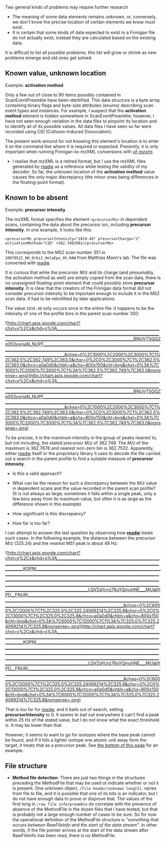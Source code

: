 Two general kinds of problems may require further research
  * The meaning of some data elements remains unknown, or, conversely, we don't know the precise location of certain elements we know must exist.
  * It is certain that some kinds of data expected to exist in a Finnigan file do not actually exist; instead they are calculated based on the existing data.

It is difficult to list all possible problems; this list will grow or shrink as new problems emerge and old ones get solved.

## Known value, unknown location ##

Example: **activation method**

Only a few out of close to 90 items possibly contained in ScanEventPreamble have been identified. This data structure is a byte array containing binary flags and byte-size attributes (enums) describing scan event types and instances. For example, I suspect that the **activation method** element is hidden somewhere in ScanEventPreamble; however, I have not seen enough variation in the data files to pinpoint its location and to identify all of its possible values. All data files I have seen so far were recorded using CID (Collision-Induced Dissociation).

The present work-around for not knowing this element's location is to enter it on the command line where it is required or expected. Presently, it is only important when running Finnigan-to-mzXML conversions with [uf-mzxml](UnfinniganMzXML.md).

  * I realise that mzXML is a retired format, but I use the mzXML files generated by [readw](http://tools.proteomecenter.org/wiki/index.php?title=Software:ReAdW) as a reference while testing the validity of my decoder. So far, the unknown location of the **activation method** value causes the only major discrepancy (the minor ones being differences in the floating-point format).

## Known to be absent ##

Example: **precursor intensity**

The mzXML format specifies the element `<precursorMz>` in dependent scans, containing the data about the precursor ion, including **precursor intensity**. In one example, it looks like this:

```
<precursorMz precursorIntensity="2819.49" precursorCharge="2" activationMethod="CID" >362.7492981</precursorMz>
```

This corresponds to the MS2 scan number 351 in `20070522_NH_Orbi2_HelaEpo_05.RAW` from Matthias Mann's lab. The file was converted with [readw](http://tools.proteomecenter.org/wiki/index.php?title=Software:ReAdW).

It is curious that while the precursor _M/z_ and its charge (and presumably, the activation method as well) are simply copied from the scan data, there is no unassigned floating-point element that could possibly store **precursor intensity**. It is clear that the creators of the Finnigan data format did not consider precursor intensity to be important enough to include it in the MS2 scan data. It had to be retrofitted by later applications.

The value `2819.49` only occurs once in the entire file: it happens to be the intensity of one of the profile bins in the parent scan number 350:

![http://chart.apis.google.com/chart?chxt=y%2Cx&chd=s%3A___________________________________________________________________________________________________________________________________________________________________________________________________BNUVTSQQZp053ysniaN_NUPF_______________________________________________________________________________________________________________________________________________________________________&chxp=0%2C1000%2C2000%2C3000%7C1%2C362.5%2C362.749%2C363.0&chxr=0%2C0%2C3000%7C1%2C362.5%2C363.0&chco=a0a0d0&chbh=a&chs=800x150&cht=bvg&chxl=0%3A%7C1000%7C2000%7C3000%7C1%3A%7C362.5%7C362.749%7C363.0&nonsense=.png](http://chart.apis.google.com/chart?chxt=y%2Cx&chd=s%3A___________________________________________________________________________________________________________________________________________________________________________________________________BNUVTSQQZp053ysniaN_NUPF_______________________________________________________________________________________________________________________________________________________________________&chxp=0%2C1000%2C2000%2C3000%7C1%2C362.5%2C362.749%2C363.0&chxr=0%2C0%2C3000%7C1%2C362.5%2C363.0&chco=a0a0d0&chbh=a&chs=800x150&cht=bvg&chxl=0%3A%7C1000%7C2000%7C3000%7C1%3A%7C362.5%7C362.749%7C363.0&nonsense=.png)

To be precise, it is the maximum intensity in the group of peaks nearest to, but not including, the stated precursor _M/z_ of 362.749. The _M/z_ of the maximum is 362.7676 and nearest non-zero bin is 362.7532. Apparently, either [readw](http://tools.proteomecenter.org/wiki/index.php?title=Software:ReAdW) itself or the proprietary library it uses to decode the file carried out a search in the parent profile to find a suitable measure of **precursor intensity**.

  * Is this a valid approach?

  * What can be the reason for such a discrepancy between the _M/z_ value in dependent scans and the value recorded in the parent scan profile? (It is not always as large; sometimes it falls within a single peak, only a few bins away from its maximum value, but often it is as large as the difference shown in this example)

  * How significant is this discrepancy?

  * How far is too far?

I can attempt to answer the last question by observing how **[readw](http://tools.proteomecenter.org/wiki/index.php?title=Software:ReAdW)** treats such cases. In the following example, the distance between the precursor _M/z_ (325.24) and the nearest MS1 peak is about 48 Hz:

![http://chart.apis.google.com/chart?chxt=y%2Cx&chd=s%3A___________________________________________________________________________________________________________________________________________KOPNI___________________________________________________________________________________________________________________________________________________________________________________________________________________________________________________________________________________________________________________________________________________LQVZaYcnz76uYQmuhNE___MUabYPD__FNURI_____________________________________________________________________________________________________________________________________________________________________________________________________________&chxp=0%2C6000%2C12000%7C1%2C325.0%2C325.24069214%2C325.8&chxr=0%2C0%2C13000%7C1%2C325.0%2C325.8&chco=a0a0d0&chbh=a&chs=800x150&cht=bvg&chxl=0%3A%7C6000%7C12000%7C1%3A%7C325.0%7C325.24069214%7C325.8&nonsense=.png](http://chart.apis.google.com/chart?chxt=y%2Cx&chd=s%3A___________________________________________________________________________________________________________________________________________KOPNI___________________________________________________________________________________________________________________________________________________________________________________________________________________________________________________________________________________________________________________________________________________LQVZaYcnz76uYQmuhNE___MUabYPD__FNURI_____________________________________________________________________________________________________________________________________________________________________________________________________________&chxp=0%2C6000%2C12000%7C1%2C325.0%2C325.24069214%2C325.8&chxr=0%2C0%2C13000%7C1%2C325.0%2C325.8&chco=a0a0d0&chbh=a&chs=800x150&cht=bvg&chxl=0%3A%7C6000%7C12000%7C1%3A%7C325.0%7C325.24069214%7C325.8&nonsense=.png)

That is too far for [readw](http://tools.proteomecenter.org/wiki/index.php?title=Software:ReAdW), and it bails out of search, setting **precursorIntensity** to 0. It seems to bail out everywhere it can't find a peak within 25 Hz of the stated value, but I do not know what the exact threshold is. It may be lower than that.

However, it seems to want to go for isotopes where the base peak cannot be found, and if it hits a lighter isotope one atomic unit away form the target, it treats that as a precursor peak. See [the bottom of this page](UnfinniganMzXML.md) for an example.

## File structure ##

  * **Method file detection**: There are just two things in the structures preceding the MethodFile that may be used ot indicate whether or not it is present. One unknown object, `/file header/unknown long[5]`, varies from file to file, and it is possible that one of its bits is an indicator, but I do not have enough data to prove or disprove that. The values of the first long in `/raw file info/preamble` do correlate with the presence of absence of the MethodFile in the dozen files that I have tested, but that is probably not a large enough number of cases to be sure.  So for now the operational definition of the MethodFile structure is _"something that occurs between RawFileInfo and the start of the data stream"_. In other words, if the file pointer arrives at the start of the data stream after RawFileInfo has been read, there is no MethodFile.